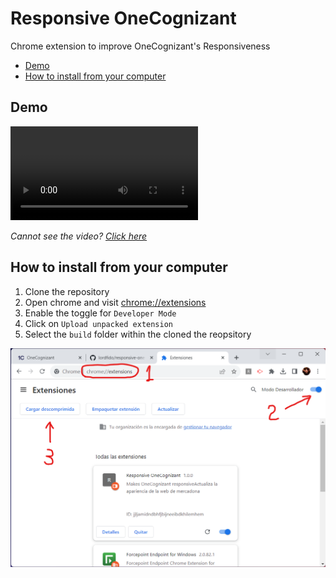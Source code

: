 # Responsive OneCognizant
Chrome extension to improve OneCognizant's Responsiveness

- [Demo](#demo)
- [How to install from your computer](#how-to-install-from-your-computer)

## Demo

<video autoplay controls controlslist="nodownload noremoteplayback noplaybackrate">
  <source src="./docs/videos/demo-001.mp4" />
</video>

_Cannot see the video? [Click here](./docs/videos/demo-001.mp4)_

## How to install from your computer

1. Clone the repository
2. Open chrome and visit [chrome://extensions](chrome://extensions)
3. Enable the toggle for `Developer Mode`
4. Click on `Upload unpacked extension`
5. Select the `build` folder within the cloned the reopsitory

![How to install from your computer](./docs/img/how-to-load-an-extension.png?raw=true)
